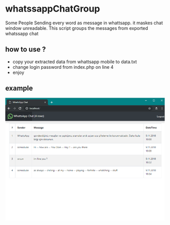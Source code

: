 # whatssappChatGroup
Some People Sending every word as message in whattsapp. it maskes chat window unreadable. This script groups the messages from exported whatssapp chat 


## how to use ?

- copy your extracted data from whattsapp mobile to data.txt
- change login password from index.php on line 4
- enjoy


## example
![Alt text](snap.png?raw=true "Example")
